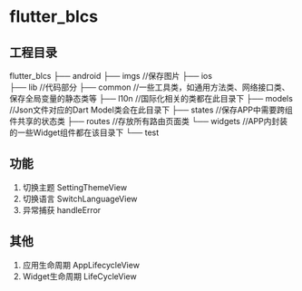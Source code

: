 # flutter_blcs

## 工程目录

flutter_blcs
├── android
├── imgs        //保存图片
├── ios         
├── lib         //代码部分
    ├── common  //一些工具类，如通用方法类、网络接口类、保存全局变量的静态类等
    ├── l10n    //国际化相关的类都在此目录下
    ├── models  //Json文件对应的Dart Model类会在此目录下
    ├── states  //保存APP中需要跨组件共享的状态类
    ├── routes  //存放所有路由页面类
    └── widgets //APP内封装的一些Widget组件都在该目录下
└── test        

## 功能
1. 切换主题 SettingThemeView
2. 切换语言 SwitchLanguageView
3. 异常捕获 handleError

## 其他
1. 应用生命周期 AppLifecycleView
2. Widget生命周期 LifeCycleView
